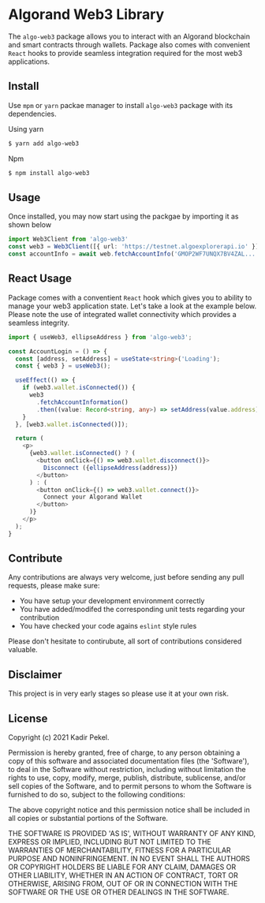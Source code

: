# Algorand Web3 Library

The `algo-web3` package allows you to interact with an Algorand blockchain and smart contracts through wallets. Package also comes with convenient `React` hooks to provide seamless integration required for the most web3 applications.

## Install
Use `mpm` or `yarn` packae manager to install `algo-web3` package with its dependencies.

Using yarn
```bash
$ yarn add algo-web3
```

Npm
```bash
$ npm install algo-web3
```

## Usage
Once installed, you may now start using the packgae by importing it as shown below

```typescript
import Web3Client from 'algo-web3'
const web3 = Web3Client([{ url: 'https://testnet.algoexplorerapi.io' }]);
const accountInfo = await web.fetchAccountInfo('GMOP2WF7UNQX7BV4ZAL...')
```

## React Usage

Package comes with a conventient `React` hook which gives you to ability to manage your web3 application state. Let's take a look at the example below. Please note the use of integrated wallet connectivity which provides a seamless integrity.

```typescript
import { useWeb3, ellipseAddress } from 'algo-web3';

const AccountLogin = () => {
  const [address, setAddress] = useState<string>('Loading');
  const { web3 } = useWeb3();

  useEffect(() => {
    if (web3.wallet.isConnected()) {
      web3
        .fetchAccountInformation()
        .then((value: Record<string, any>) => setAddress(value.address));
    }
  }, [web3.wallet.isConnected()]);

  return (
    <p>
      {web3.wallet.isConnected() ? (
        <button onClick={() => web3.wallet.disconnect()}>
          Disconnect ({ellipseAddress(address)})
        </button>
      ) : (
        <button onClick={() => web3.wallet.connect()}>
          Connect your Algorand Wallet
        </button>
      )}
    </p>
  );
}
```

## Contribute

Any contributions are always very welcome, just before sending any pull requests, please make sure:

 * You have setup your development environment correctly
 * You have added/modifed the corresponding unit tests regarding your contribution
 * You have checked your code agains `eslint` style rules

Please don't hesitate to contirubute, all sort of contributions considered valuable.

## Disclaimer

This project is in very early stages so please use it at your own risk.

## License

Copyright (c) 2021 Kadir Pekel.

Permission is hereby granted, free of charge, to any person obtaining a copy of this software and associated documentation files (the 'Software'), to deal in the Software without restriction, including without limitation the rights to use, copy, modify, merge, publish, distribute, sublicense, and/or sell copies of the Software, and to permit persons to whom the Software is furnished to do so, subject to the following conditions:

The above copyright notice and this permission notice shall be included in all copies or substantial portions of the Software.

THE SOFTWARE IS PROVIDED 'AS IS', WITHOUT WARRANTY OF ANY KIND, EXPRESS OR IMPLIED, INCLUDING BUT NOT LIMITED TO THE WARRANTIES OF MERCHANTABILITY, FITNESS FOR A PARTICULAR PURPOSE AND NONINFRINGEMENT. IN NO EVENT SHALL THE AUTHORS OR COPYRIGHT HOLDERS BE LIABLE FOR ANY CLAIM, DAMAGES OR OTHER LIABILITY, WHETHER IN AN ACTION OF CONTRACT, TORT OR OTHERWISE, ARISING FROM, OUT OF OR IN CONNECTION WITH THE SOFTWARE OR THE USE OR OTHER DEALINGS IN THE SOFTWARE.